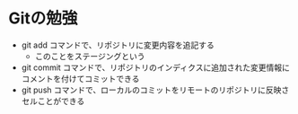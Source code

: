 # Gitの勉強
- git add コマンドで、リポジトリに変更内容を追記する
    - このことをステージングという
- git commit コマンドで、リポジトリのインディクスに追加された変更情報にコメントを付けてコミットできる
- git push コマンドで、ローカルのコミットをリモートのリポジトリに反映さセルことができる
